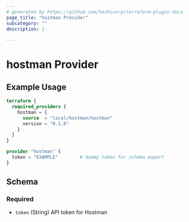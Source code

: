 ```yaml
---
# generated by https://github.com/hashicorp/terraform-plugin-docs
page_title: "hostman Provider"
subcategory: ""
description: |-
  
---
```


# hostman Provider



## Example Usage

```terraform
terraform {
  required_providers {
    hostman = {
      source  = "local/hostman/hostman"
      version = "0.1.0"
    }
  }
}

provider "hostman" {
  token = "EXAMPLE"        # dummy token for schema export
}
```

<!-- schema generated by tfplugindocs -->
## Schema

### Required

- `token` (String) API token for Hostman
